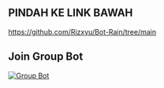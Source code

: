 ## PINDAH KE LINK BAWAH

https://github.com/Rizxyu/Bot-Rain/tree/main

## Join Group Bot
[![Group Bot](https://img.shields.io/badge/WhatsApp%20Group-25D366?style=for-the-badge&logo=whatsapp&logoColor=white)](https://chat.whatsapp.com/CkNED9yeZf82XnVMzRMVRU)
